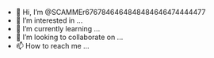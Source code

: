 - 👋 Hi, I’m @SCAMMEr6767846464848484646474444477
- 👀 I’m interested in ...
- 🌱 I’m currently learning ...
- 💞️ I’m looking to collaborate on ...
- 📫 How to reach me ...

<!---
SCAMMEr6767846464848484646474444477/SCAMMEr6767846464848484646474444477 is a ✨ special ✨ repository because its `README.md` (this file) appears on your GitHub profile.
You can click the Preview link to take a look at your changes.
--->
